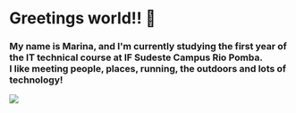 <h1>Greetings world!! 🫡</h1>
<h3>My name is Marina, and I'm currently studying the first year of the IT technical course at IF Sudeste Campus Rio Pomba.<br>I like meeting people, places, running, the outdoors and lots of technology!</h3>
<img src="https://i.pinimg.com/564x/95/33/08/953308fa663cb8e993ab8356eaf0592a.jpg">

